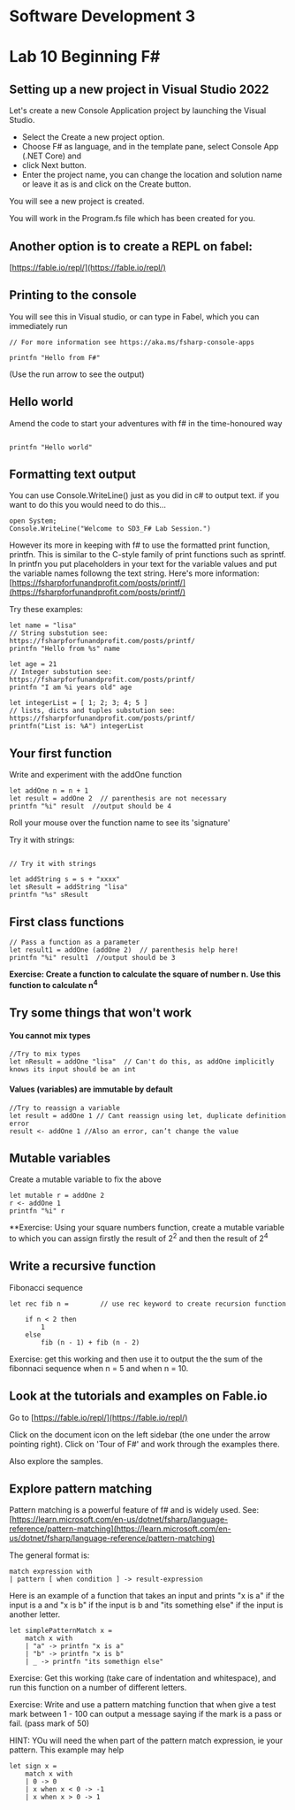 # Software Development 3 
# Lab 10 Beginning F#


## Setting up a new project in Visual Studio 2022

Let's create a new Console Application project by launching the Visual Studio.
  * Select the Create a new project option.
  * Choose F# as language, and in the template pane, select Console App (.NET Core) and
  * click Next button.
  * Enter the project name, you can change the location and solution name or  leave it as is and click on the Create button.
  
You will see a new project is created.

You will work in the Program.fs file which has been created for you.

## Another option is to create a REPL on fabel:

[https://fable.io/repl/](https://fable.io/repl/)

## Printing to the console

You will see this in Visual studio, or can type in Fabel, which you can immediately run 

 
```f#
// For more information see https://aka.ms/fsharp-console-apps 

printfn "Hello from F#" 

```

(Use the run arrow to see the output)

## Hello world

Amend the code to start your adventures with f# in the time-honoured way

```f#

printfn "Hello world" 
```

## Formatting text output

You can use Console.WriteLine() just as you did in c# to output text.  if you want to do this you would need to do this...

```f#
open System;
Console.WriteLine("Welcome to SD3_F# Lab Session.")
```

However its more in keeping with f# to use the formatted print function, printfn.  This is similar to the C-style family of print functions such as sprintf.  In printfn you put placeholders in your text for the variable values and put the variable names followng the text string.  Here's more information:
[https://fsharpforfunandprofit.com/posts/printf/](https://fsharpforfunandprofit.com/posts/printf/)

Try these examples:

```f#
let name = "lisa" 
// String substution see: https://fsharpforfunandprofit.com/posts/printf/ 
printfn "Hello from %s" name 

let age = 21 
// Integer substution see: https://fsharpforfunandprofit.com/posts/printf/ 
printfn "I am %i years old" age

let integerList = [ 1; 2; 3; 4; 5 ]
// lists, dicts and tuples substution see: https://fsharpforfunandprofit.com/posts/printf/ 
printfn("List is: %A") integerList
```


## Your first function

Write and experiment with the addOne function

```f#
let addOne n = n + 1 
let result = addOne 2  // parenthesis are not necessary 
printfn "%i" result  //output should be 4
```

Roll your mouse over the function name to see its 'signature'

Try it with strings:

```f#

// Try it with strings 

let addString s = s + "xxxx" 
let sResult = addString "lisa" 
printfn "%s" sResult 

```

## First class functions

```f#
// Pass a function as a parameter 
let result1 = addOne (addOne 2)  // parenthesis help here! 
printfn "%i" result1  //output should be 3 
```

**Exercise:
Create a function to calculate the square of number n.
Use this function to calculate n<sup>4</sup>**

## Try some things that won't work

#### You cannot mix types

```f#
//Try to mix types 
let nResult = addOne "lisa"  // Can't do this, as addOne implicitly knows its input should be an int 
```

#### Values (variables) are immutable by default

```f#
//Try to reassign a variable 
let result = addOne 1 // Cant reassign using let, duplicate definition error 
result <- addOne 1 //Also an error, can’t change the value 
```

## Mutable variables

Create a mutable variable to fix the above

```f#
let mutable r = addOne 2 
r <- addOne 1  
printfn "%i" r 
```

**Exercise:
Using your square numbers function, create a mutable variable to which you can assign firstly the result of 2<sup>2</sup> and then the result of 2<sup>4</sup>


## Write a recursive function

Fibonacci sequence

```f#
let rec fib n =        // use rec keyword to create recursion function   ​ 
    if n < 2 then  
        1 
    else  
        fib (n - 1) + fib (n - 2) 

```

Exercise: get this working and then use it to output the the sum of the fibonnaci sequence when n = 5 and when n = 10.

## Look at the tutorials and examples on Fable.io

Go to 
[https://fable.io/repl/](https://fable.io/repl/)

Click on the document icon on the left sidebar (the one under the arrow pointing right).  Click on 'Tour of F#' and work through the examples there.

Also explore the samples.


## Explore pattern matching

Pattern matching is a powerful feature of f# and is widely used.  See: [https://learn.microsoft.com/en-us/dotnet/fsharp/language-reference/pattern-matching](https://learn.microsoft.com/en-us/dotnet/fsharp/language-reference/pattern-matching)

The general format is:

```f#
match expression with
| pattern [ when condition ] -> result-expression
```


Here is an example of a function that takes an input and prints "x is a" if the input is a and "x is b" if the input is b and "its something else" if the input is another letter.

```f#
let simplePatternMatch x =  
    match x with 
    | "a" -> printfn "x is a" 
    | "b" -> printfn "x is b" 
    | _ -> printfn "its somethign else" 

```

Exercise: Get this working (take care of indentation and whitespace), and run this function on a number of different letters.

Exercise: Write and use a pattern matching function that when give a test mark between 1 - 100 can output a message saying if the mark is a pass or fail. (pass mark of 50)

HINT: YOu will need the when part of the pattern match expression, ie your pattern. This example may help

```f#
let sign x =
    match x with
    | 0 -> 0
    | x when x < 0 -> -1
    | x when x > 0 -> 1
 ```

